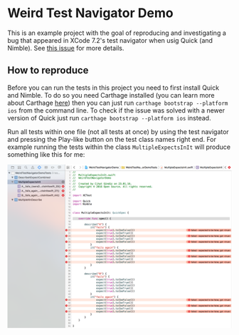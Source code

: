 # Weird Test Navigator Demo

This is an example project with the goal of reproducing and investigating a bug that appeared in XCode 7.2's test navigator when usig Quick (and Nimble). See [this issue](https://github.com/Quick/Quick/issues/439) for more details.

## How to reproduce

Before you can run the tests in this project you need to first install Quick and Nimble. To do so you need Carthage installed (you can learn more about Carthage [here](https://github.com/Carthage/Carthage)) then you can just run `carthage bootstrap --platform ios` from the command line. To check if the issue was solved with a newer version of Quick just run `carthage bootstrap --platform ios` instead.

Run all tests within one file (not all tests at once) by using the test navigator and pressing the Play-like button on the test class names right end. For example running the tests within the class `MultipleExpectsInIt` will produce something like this for me:

![MultipleExpectsInIt](MultipleExpectsInIt_screenshot.png)
